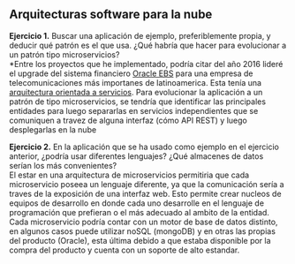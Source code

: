 ## Arquitecturas software para la nube  
**Ejercicio 1.** Buscar una aplicación de ejemplo, preferiblemente propia, y deducir qué patrón es el que usa. ¿Qué habría que hacer para evolucionar a un patrón tipo microservicios?  
*Entre los proyectos que he implementado, podría citar del año 2016 lideré el upgrade del sistema financiero [Oracle EBS](https://www.oracle.com/es/applications/ebusiness/) para una empresa de telecomunicaciones más importanes de latinoamerica. Esta tenía una [arquitectura orientada a servicios](https://es.wikipedia.org/wiki/Arquitectura_orientada_a_servicios). Para evolucionar la aplicación a un patrón de tipo microservicios, se tendría que identificar las principales entidades para luego separarlas en servicios independientes que se comuniquen a travez de alguna interfaz (cómo API REST) y luego desplegarlas en la nube  

**Ejercicio 2.** En la aplicación que se ha usado como ejemplo en el ejercicio anterior, ¿podría usar diferentes lenguajes? ¿Qué almacenes de datos serían los más convenientes?  
El estar en una arquitectura de microservicios permitiria que cada microservicio poseea un lenguaje diferente, ya que la comunicación sería a traves de la exposición de una interfaz web. Esto permite crear nucleos de equipos de desarrollo en donde cada uno desarrolle en el lenguaje de programación que prefieran o el más adecuado al ambito de la entidad.  
Cada microservicio podría contar con un motor de base de datos distinto, en algunos casos puede utilizar noSQL (mongoDB) y en otras las propias del producto (Oracle), esta última debido a que estaba disponible por la compra del producto y cuenta con un soporte de alto estandar.

